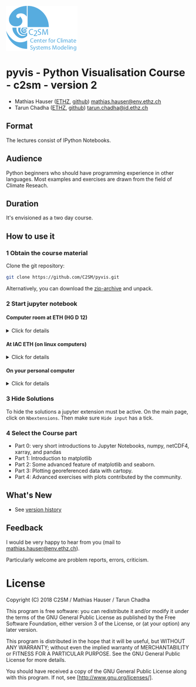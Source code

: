 ![c2sm logo](./figures/c2sm.png)

# pyvis - Python Visualisation Course - c2sm - version 2


* Mathias Hauser ([ETHZ](http://www.iac.ethz.ch/people-iac/person-detail.html?persid=146568), [github](https://github.com/mathause)) <mathias.hauser@env.ethz.ch>
* Tarun Chadha  ([ETHZ](https://www.ethz.ch/services/en/organisation/departments/it-services/people/person-detail.html?persid=166149), [github](https://github.com/chadhat)) <tarun.chadha@id.ethz.ch>


## Format

The lectures consist of IPython Notebooks.

## Audience

Python beginners who should have programming experience in other
languages. Most examples and exercises are drawn from the field
of Climate Reseach.

## Duration

It's envisioned as a two day course.


## How to use it

### 1 Obtain the course material

Clone the git repository:

~~~~bash
git clone https://github.com/C2SM/pyvis.git
~~~~

Alternatively, you can download the [zip-archive](https://github.com/C2SM/pyvis/archive/master.zip)
and unpack.


### 2 Start jupyter notebook

#### Computer room at ETH (HG D 12)

<details>
<summary>Click for details</summary>

 * log in to Fedora (you may have to reboot the computer)
 * execute the following commands:

~~~~bash
export CONDA_ENVS_PATH=/opt/kunden/hauser/conda/envs
source activate pyvis
# go to the directory of the material
jupyter notebook
~~~~

</details>

#### At IAC ETH (on linux computers)

<details>
<summary>Click for details</summary>

 * you can use the standard conda environment
 * execute the following commands:

~~~~bash
module load conda/2018
source activate iacpy3_2018
# go to the directory of the material
jupyter notebook
~~~~

See also the [Python FAQ on the IAC wiki](https://wiki.iac.ethz.ch/IT/PythonFAQ) (restricted access).

</details>

#### On your personal computer

<details>
<summary>Click for details</summary>

 * [Install conda and the pyvis environment](./INSTALL.md)
 * Start jupyter - from the command line

~~~~bash
source activate pyvis
# go to the directory of the material
jupyter notebook
~~~~

 * Start jupyter - from Anaconda Navigator (Windows)

   * Open Anaconda Navigator
   * Switch to pyvis environment; Select `Applications on 'pyvis'`
   * Launch jupyter notebook
   * Go to the directory of the material

</details>

### 3 Hide Solutions

To hide the solutions a jupyter extension must be active. On the main page, click on `Nbextensions`. Then make sure `Hide input` has a tick.


### 4  Select the Course part

 * Part 0: very short introductions to Jupyter Notebooks, numpy, netCDF4, xarray, and pandas
 * Part 1: Introduction to matplotlib
 * Part 2: Some advanced feature of matplotlib and seaborn.
 * Part 3: Plotting georeferenced data with cartopy.
 * Part 4: Advanced exercises with plots contributed by the community.

## What's New

 * See [version history](./WHATS_NEW.md)


## Feedback

I would be very happy to hear from you (mail to <mathias.hauser@env.ethz.ch>).

Particularly welcome are problem reports, errors, criticism.

# License

Copyright (C) 2018 C2SM / Mathias Hauser / Tarun Chadha

This program is free software: you can redistribute it and/or modify
it under the terms of the GNU General Public License as published by
the Free Software Foundation, either version 3 of the License, or
(at your option) any later version.

This program is distributed in the hope that it will be useful,
but WITHOUT ANY WARRANTY; without even the implied warranty of
MERCHANTABILITY or FITNESS FOR A PARTICULAR PURPOSE.  See the
GNU General Public License for more details.

You should have received a copy of the GNU General Public License
along with this program.  If not, see [http://www.gnu.org/licenses/].
